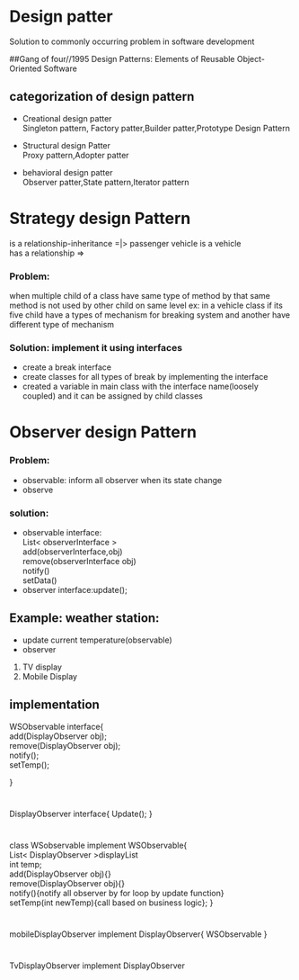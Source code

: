 # Design patter
Solution to commonly occurring  problem in software development

##Gang of four//1995
Design Patterns: Elements of Reusable Object-Oriented Software

## categorization of design pattern
* Creational design patter <br/>
Singleton pattern, Factory patter,Builder patter,Prototype Design Pattern

* Structural design Patter <br />
Proxy pattern,Adopter patter

* behavioral design patter <br />
Observer patter,State pattern,Iterator pattern


# Strategy design Pattern
is a relationship-inheritance =|>
passenger vehicle is a vehicle<br /> 
has a relationship =><br/>
### Problem: 
when multiple child of a class have same type of method by that same method is not used by other child on same level ex: in a vehicle class if its five child have a types of mechanism for breaking system and another have different type of mechanism
### Solution: implement it using interfaces
* create a break interface
* create classes for all types of break by implementing the interface
* created a variable in main class with the interface name(loosely coupled) and it can be assigned by child classes 

# Observer design Pattern
### Problem: 
* observable: inform all observer when its state change 
* observe
### solution:
* observable interface:<br />
List< observerInterface > <br />
add(observerInterface,obj)<br />
remove(observerInterface obj)<br />
notify()<br />
setData()
* observer interface:update();

## Example: weather station:
* update current temperature(observable)
* observer
1. TV display
2. Mobile Display

## implementation
WSObservable interface{<br />
    add(DisplayObserver obj);<br/>
    remove(DisplayObserver obj);<br/>
    notify();<br/>
    setTemp();

}
#
DisplayObserver interface{
    Update();
}
#
 class WSobservable implement WSObservable{<br />
    List< DisplayObserver >displayList<br/>
    int temp;<br/>
    add(DisplayObserver obj){} <br />
    remove(DisplayObserver obj){}<br />
    notify(){notify all observer by for loop by update function} <br/>
    setTemp(int newTemp){call based on business logic};
}
#
mobileDisplayObserver implement DisplayObserver{
    WSObservable 
}
#
TvDisplayObserver implement DisplayObserver
